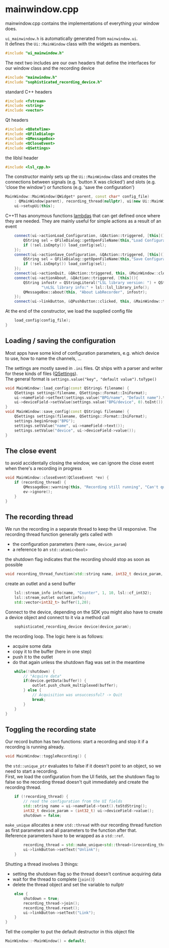 # mainwindow.cpp
mainwindow.cpp contains the implementations of everything your window does.

`ui_mainwindow.h` is automatically generated from `mainwindow.ui`.  
It defines the `Ui::MainWindow` class with the widgets as members. 

``` cpp
#include "ui_mainwindow.h"
```

The next two includes are our own headers that define the interfaces for
our window class and the recording device 

``` cpp
#include "mainwindow.h"
#include "sophisticated_recording_device.h"
```

standard C++ headers

``` cpp
#include <fstream>
#include <string>
#include <vector>
```

Qt headers

``` cpp
#include <QDateTime>
#include <QFileDialog>
#include <QMessageBox>
#include <QCloseEvent>
#include <QSettings>
```

the liblsl header

``` cpp
#include <lsl_cpp.h>
```

The constructor mainly sets up the `Ui::MainWindow` class and creates the
connections between signals (e.g. 'button X was clicked') and slots
(e.g. 'close the window') or functions (e.g. 'save the configuration')


``` cpp
MainWindow::MainWindow(QWidget* parent, const char* config_file)
    : QMainWindow(parent), recording_thread(nullptr), ui(new Ui::MainWindow) {
	ui->setupUi(this);
```

C++11 has anonymous functions [lambdas](http://en.cppreference.com/w/cpp/language/lambda)
that can get defined once where they are needed. They are mainly useful
for simple actions as a result of an event 

``` cpp
	connect(ui->actionLoad_Configuration, &QAction::triggered, [this](){
		QString sel = QFileDialog::getOpenFileName(this,"Load Configuration File","","Configuration Files (*.cfg)");
		if (!sel.isEmpty()) load_config(sel);
	});
	connect(ui->actionSave_Configuration, &QAction::triggered, [this](){
		QString sel = QFileDialog::getOpenFileName(this,"Save Configuration File","","Configuration Files (*.cfg)");
		if (!sel.isEmpty()) load_config(sel);
	});
	connect(ui->actionQuit, &QAction::triggered, this, &MainWindow::close);
	connect(ui->actionAbout, &QAction::triggered, [this](){
		QString infostr = QStringLiteral("LSL library version: ") + QString::number(lsl::library_version()) +
		        "\nLSL library info:" + lsl::lsl_library_info();
		QMessageBox::about(this, "About LabRecorder", infostr);
	});
	connect(ui->linkButton, &QPushButton::clicked, this, &MainWindow::toggleRecording);
```

At the end of the constructor, we load the supplied config file

``` cpp
	load_config(config_file);
}
```

## Loading / saving the configuration
Most apps have some kind of configuration parameters, e.g. which device to
use, how to name the channels, ...

The settings are mostly saved in `.ini` files. Qt ships with a parser and
writer for these kinds of files ([QSettings](http://doc.qt.io/qt-5/qsettings.html)).  
The general format is `settings.value("key", "default value").toType()`

``` cpp
void MainWindow::load_config(const QString& filename) {
	QSettings settings(filename, QSettings::Format::IniFormat);
	ui->nameField->setText(settings.value("BPG/name", "Default name").toString());
	ui->deviceField->setValue(settings.value("BPG/device", 0).toInt());
}
void MainWindow::save_config(const QString& filename) {
	QSettings settings(filename, QSettings::Format::IniFormat);
	settings.beginGroup("BPG");
	settings.setValue("name", ui->nameField->text());
	settings.setValue("device", ui->deviceField->value());
}
```

## The close event
to avoid accidentally closing the window, we can ignore the close event
when there's a recording in progress 

``` cpp
void MainWindow::closeEvent(QCloseEvent *ev) {
	if (recording_thread) {
		QMessageBox::warning(this, "Recording still running", "Can't quit while recording");
		ev->ignore();
	}
}
```

## The recording thread

We run the recording in a separate thread to keep the UI responsive.
The recording thread function generally gets called with

- the configuration parameters (here `name`, `device_param`)
- a reference to an `std::atomic<bool>`

the shutdown flag indicates that the recording should stop as soon as possible 

``` cpp
void recording_thread_function(std::string name, int32_t device_param, std::atomic<bool>& shutdown) {
```

create an outlet and a send buffer

``` cpp
	lsl::stream_info info(name, "Counter", 1, 10, lsl::cf_int32);
	lsl::stream_outlet outlet(info);
	std::vector<int32_t> buffer(1,20);
```

Connect to the device, depending on the SDK you might also have to
create a device object and connect to it via a method call

``` cpp
	sophisticated_recording_device device(device_param);
```

the recording loop. The logic here is as follows:  
- acquire some data
- copy it to the buffer (here in one step)
- push it to the outlet
- do that again unless the shutdown flag was set in the meantime 

``` cpp
	while(!shutdown) {
		// "Acquire data"
		if(device.getData(buffer)) {
			outlet.push_chunk_multiplexed(buffer);
		} else {
			// Acquisition was unsuccessful? -> Quit
			break;
		}
	}
}
```

## Toggling the recording state
Our record button has two functions: start a recording and
stop it if a recording is running already.

``` cpp
void MainWindow::toggleRecording() {
```

the `std::unique_ptr` evaluates to false if it doesn't point to an object,
so we need to start a recording.  
First, we load the configuration from the UI fields, set the shutdown flag
to false so the recording thread doesn't quit immediately and create the 
recording thread. 

``` cpp
	if (!recording_thread) {
		// read the configuration from the UI fields
		std::string name = ui->nameField->text().toStdString();
		int32_t device_param = (int32_t) ui->deviceField->value();
		shutdown = false;
```

`make_unique` allocates a new `std::thread` with our recording
thread function as first parameters and all parameters to the
function after that.  
Reference parameters have to be wrapped as a `std::ref`. 

``` cpp
		recording_thread = std::make_unique<std::thread>(&recording_thread_function, name, device_param, std::ref(shutdown));
		ui->linkButton->setText("Unlink");
	} 
```

Shutting a thread involves 3 things:  
- setting the shutdown flag so the thread doesn't continue acquiring data
- wait for the thread to complete (`join()`)
- delete the thread object and set the variable to nullptr 

``` cpp
	else {
		shutdown = true;
		recording_thread->join();
		recording_thread.reset();
		ui->linkButton->setText("Link");
	}
}
```

Tell the compiler to put the default destructor in this object file

``` cpp
MainWindow::~MainWindow() = default;
